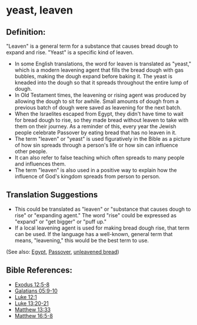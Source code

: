 # yeast, leaven #

## Definition: ##

"Leaven" is a general term for a substance that causes bread dough to expand and rise. "Yeast" is a specific kind of leaven.

* In some English translations, the word for leaven is translated as "yeast," which is a modern leavening agent that fills the bread dough with gas bubbles, making the dough expand before baking it. The yeast is kneaded into the dough so that it spreads throughout the entire lump of dough.
* In Old Testament times, the leavening or rising agent was produced by allowing the dough to sit for awhile. Small amounts of dough from a previous batch of dough were saved as leavening for the next batch.
* When the Israelites escaped from Egypt, they didn't have time to wait for bread dough to rise, so they made bread without leaven to take with them on their journey. As a reminder of this, every year the Jewish people celebrate Passover by eating bread that has no leaven in it.
* The term "leaven" or "yeast" is used figuratively in the Bible as a picture of how sin spreads through a person's life or how sin can influence other people.
* It can also refer to false teaching which often spreads to many people and influences them.
* The term "leaven" is also used in a positive way to explain how the influence of God's kingdom spreads from person to person.

## Translation Suggestions ##

* This could be translated as "leaven" or "substance that causes dough to rise" or "expanding agent." The word "rise" could be expressed as "expand" or "get bigger" or "puff up."
* If a local leavening agent is used for making bread dough rise, that term can be used. If the language has a well-known, general term that means, "leavening," this would be the best term to use.
  

(See also: [Egypt](../other/egypt.md), [Passover](../kt/passover.md), [unleavened bread](../kt/unleavenedbread.md))

## Bible References: ##

 

* [Exodus 12:5-8](en/tn/exo/help/12/05)
* [Galatians 05:9-10](en/tn/gal/help/05/09)
* [Luke 12:1](en/tn/luk/help/12/01)
* [Luke 13:20-21](en/tn/luk/help/13/20)
* [Matthew 13:33](en/tn/mat/help/13/33)
* [Matthew 16:5-8](en/tn/mat/help/16/05)